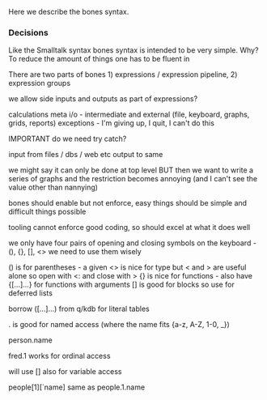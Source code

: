 Here we describe the bones syntax. 

### Decisions

Like the Smalltalk syntax bones syntax is intended to be very simple. Why? To reduce the amount of things one has to
be fluent in


There are two parts of bones 1) expressions / expression pipeline, 2) expression groups

we allow side inputs and outputs as part of expressions?

calculations
meta
i/o - intermediate and external (file, keyboard, graphs, grids, reports)
exceptions - I'm giving up, I quit, I can't do this

IMPORTANT
do we need try catch?



input from files / dbs / web etc
output to same


we might say it can only be done at top level BUT then we want to write a series of graphs and the restriction becomes 
annoying (and I can't see the value other than nannying)

bones should enable but not enforce, easy things should be simple and difficult things possible

tooling cannot enforce good coding, so should excel at what it does well






we only have four pairs of opening and closing symbols on the keyboard - (), {}, [], <> we need to use them wisely

() is for parentheses - a given
<> is nice for type but < and > are useful alone so open with <: and close with >
{} is nice for functions - also have {[...]...} for functions with arguments
[] is good for blocks so use for deferred lists

borrow ([...]...) from q/kdb for literal tables

. is good for named access (where the name fits {a-z, A-Z, 1-0, _})

person.name

fred.1 works for ordinal access

will use [] also for variable access

people[1][`name] same as people.1.name







